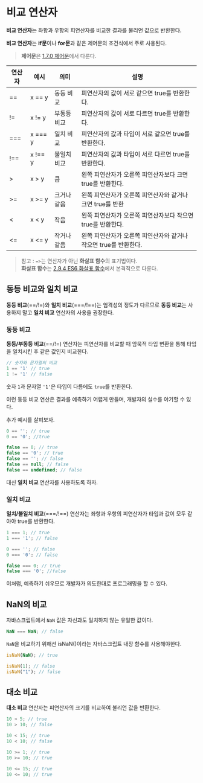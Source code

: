 # 비교 연산자
**비교 연산자**는 좌항과 우항의 피연산자를 비교한 결과를 불리언 값으로 반환한다.

**비교 연산자**는 **if문**이나 **for문**과 같은 제어문의 조건식에서 주로 사용된다.

> **제어문**은 [1.7.0 제어문](https://bit.ly/3niwB5y)에서 다룬다.

| 연산자 | 예시 | 의미 | 설명 |
| - | - | - | - |
| == | x == y | 동등 비교 | 피연산자의 값이 서로 같으면 true를 반환한다. |
| != | x != y | 부동등 비교 | 피연산자의 값이 서로 다르면 true를 반환한다. |
| === | x === y | 일치 비교 | 피연산자의 값과 타입이 서로 같으면 true를 반환한다. |
| !== | x !== y | 불일치 비교 | 피연산자의 값과 타입이 서로 다르면 true를 반환한다. |
| > | x > y | 큼 | 왼쪽 피연산자가 오른쪽 피연산자보다 크면 true를 반환한다. |
| >= | x >= y | 크거나 같음 | 왼쪽 피연산자가 오른쪽 피연산자와 같거나 크면 true를 반환 |
| < | x < y | 작음 | 왼쪽 피연산자가 오른쪽 피연산자보다 작으면 true를 반환한다. |
| <= | x <= y | 작거나 같음 | 왼쪽 피연산자가 오른쪽 피연산자와 같거나 작으면 true를 반환한다. |

> 참고 : ```=>```는 연산자가 아닌 **화살표 함수**의 표기법이다.  
**화살표 함수**는 [2.9.4 ES6 화살표 함수](https://bit.ly/3IfpGSY)에서 본격적으로 다룬다.

## 동등 비교와 일치 비교
**동등 비교**(==/!=)와 **일치 비교**(===/!==)는 엄격성의 정도가 다르므로 **동등 비교**는 사용하지 말고 **일치 비교** 연산자의 사용을 권장한다.

### 동등 비교
**동등/부동등 비교**(==/!=) 연산자는 피연산자를 비교할 때 암묵적 타입 변환을 통해 타입을 일치시킨 후 같은 값인지 비교한다.

```js
// 숫자와 문자열의 비교
1 == '1' // true
1 != '1' // false
```

숫자 ```1```과 문자열 ```'1'```은 타입이 다름에도 ```true```를 반환한다.

이런 동등 비교 연산은 결과를 예측하기 어렵게 만들며, 개발자의 실수를 야기할 수 있다.

추가 예시를 살펴보자.
```js
0 == ''; // true
0 == '0'; //true

false == 0; // true
false == '0'; // true
false == ''; // false
false == null; // false
false == undefined; // false
```

대신 **일치 비교** 연산자를 사용하도록 하자.

### 일치 비교
**일치/불일치 비교**(===/!==) 연산자는 좌항과 우항의 피연산자가 타입과 값이 모두 같아야 true를 반환한다.

```js
1 === 1; // true
1 === '1'; // false

0 === ''; // false
0 === '0'; // false

false === 0; // true
false === '0'; //false
```

이처럼, 예측하기 쉬우므로 개발자가 의도한대로 프로그래밍을 할 수 있다.

## NaN의 비교
자바스크립트에서 ```NaN``` 값은 자신과도 일치하지 않는 유일한 값이다.

```js
NaN === NaN; // false
```

```NaN```을 비교하기 위해선 isNaN()이라는 자바스크립트 내장 함수를 사용해야한다.

```js
isNaN(NaN); // true

isNaN(1); // false
isNaN("1"); // false
```

## 대소 비교
**대소 비교** 연산자는 피연산자의 크기를 비교하여 불리언 값을 반환한다.

```js
10 > 5; // true
10 > 10; // false

10 < 15; // true
10 < 10; // false

10 >= 1; // true
10 >= 10; // true

10 <= 15; // true
10 <= 10; // true
```